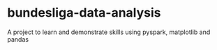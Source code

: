 # bundesliga-data-analysis
A project to learn and demonstrate skills using pyspark, matplotlib and pandas

